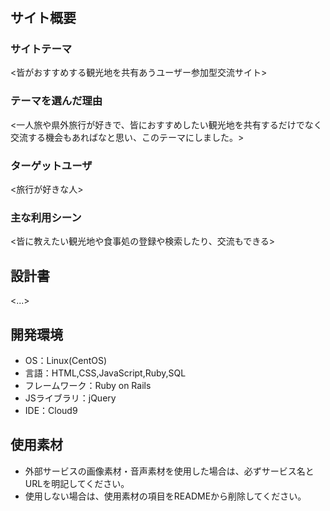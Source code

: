 # <Tourist Spot>

## サイト概要
### サイトテーマ
<皆がおすすめする観光地を共有あうユーザー参加型交流サイト>

### テーマを選んだ理由
<一人旅や県外旅行が好きで、皆におすすめしたい観光地を共有するだけでなく交流する機会もあればなと思い、このテーマにしました。>

### ターゲットユーザ
<旅行が好きな人>

### 主な利用シーン
<皆に教えたい観光地や食事処の登録や検索したり、交流もできる>

## 設計書
<...>

## 開発環境
- OS：Linux(CentOS)
- 言語：HTML,CSS,JavaScript,Ruby,SQL
- フレームワーク：Ruby on Rails
- JSライブラリ：jQuery
- IDE：Cloud9

## 使用素材
- 外部サービスの画像素材・音声素材を使用した場合は、必ずサービス名とURLを明記してください。
- 使用しない場合は、使用素材の項目をREADMEから削除してください。